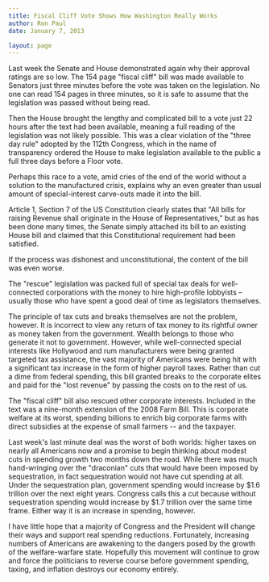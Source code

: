 ```yaml
---
title: Fiscal Cliff Vote Shows How Washington Really Works
author: Ron Paul
date: January 7, 2013

layout: page
---
```


Last week the Senate and House demonstrated again why their approval ratings
are so low. The 154 page "fiscal cliff" bill was made available to Senators
just three minutes before the vote was taken on the legislation. No one can
read 154 pages in three minutes, so it is safe to assume that the legislation
was passed without being read.

Then the House brought the lengthy and complicated bill to a vote just 22 hours
after the text had been available, meaning a full reading of the legislation
was not likely possible. This was a clear violation of the "three day rule"
adopted by the 112th Congress, which in the name of transparency ordered the
House to make legislation available to the public a full three days before a
Floor vote.

Perhaps this race to a vote, amid cries of the end of the world without a
solution to the manufactured crisis, explains why an even greater than usual
amount of special-interest carve-outs made it into the bill.

Article 1, Section 7 of the US Constitution clearly states that "All bills for
raising Revenue shall originate in the House of Representatives," but as has
been done many times, the Senate simply attached its bill to an existing House
bill and claimed that this Constitutional requirement had been satisfied.

If the process was dishonest and unconstitutional, the content of the bill was
even worse.

The "rescue" legislation was packed full of special tax deals for
well-connected corporations with the money to hire high-profile lobbyists –
usually those who have spent a good deal of time as legislators themselves.

The principle of tax cuts and breaks themselves are not the problem, however.
It is incorrect to view any return of tax money to its rightful owner as money
taken from the government. Wealth belongs to those who generate it not to
government. However, while well-connected special interests like Hollywood and
rum manufacturers were being granted targeted tax assistance, the vast majority
of Americans were being hit with a significant tax increase in the form of
higher payroll taxes. Rather than cut a dime from federal spending, this bill
granted breaks to the corporate elites and paid for the "lost revenue" by
passing the costs on to the rest of us.

The "fiscal cliff" bill also rescued other corporate interests. Included in the
text was a nine-month extension of the 2008 Farm Bill. This is corporate
welfare at its worst, spending billions to enrich big corporate farms with
direct subsidies at the expense of small farmers -- and the taxpayer.

Last week's last minute deal was the worst of both worlds: higher taxes on
nearly all Americans now and a promise to begin thinking about modest cuts in
spending growth two months down the road. While there was much hand-wringing
over the "draconian" cuts that would have been imposed by sequestration, in
fact sequestration would not have cut spending at all. Under the sequestration
plan, government spending would increase by $1.6 trillion over the next eight
years. Congress calls this a cut because without sequestration spending would
increase by $1.7 trillion over the same time frame. Either way it is an
increase in spending, however.

I have little hope that a majority of Congress and the President will change
their ways and support real spending reductions. Fortunately, increasing
numbers of Americans are awakening to the dangers posed by the growth of the
welfare-warfare state. Hopefully this movement will continue to grow and force
the politicians to reverse course before government spending, taxing, and
inflation destroys our economy entirely.
